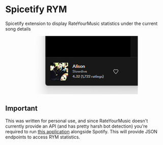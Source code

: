 # Spicetify RYM

Spicetify extension to display RateYourMusic statistics under the current song details

<p align="center">
  <img alt="preview" src="./assets/preview.png">
</p>

## Important

This was written for personal use, and since RateYourMusic doesn't currently provide an API (and has pretty harsh bot detection) you're required to run [this application](https://github.com/f0e/rym-api) alongside Spotify. This will provide JSON endpoints to access RYM statistics.
